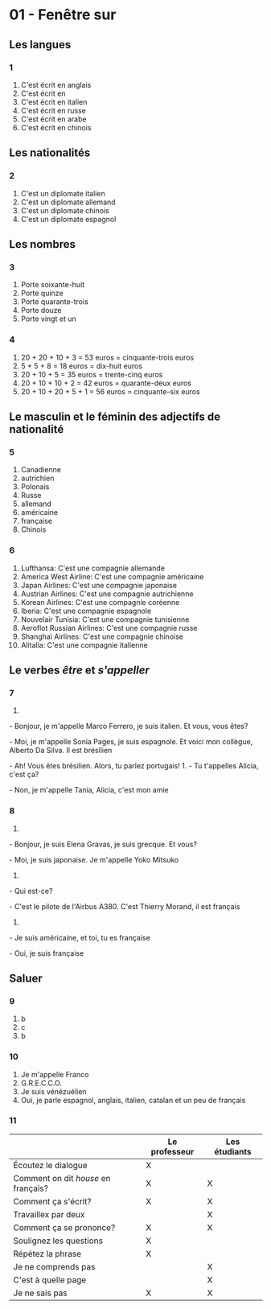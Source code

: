 # 01 - Fenêtre sur

## Les langues
### 1
1. C'est écrit en anglais
1. C'est écrit en
1. C'est écrit en italien
1. C'est écrit en russe
1. C'est écrit en arabe
1. C'est écrit en chinois

## Les nationalités
### 2
1. C'est un diplomate italien
1. C'est un diplomate allemand
1. C'est un diplomate chinois
1. C'est un diplomate espagnol

## Les nombres
### 3
1. Porte soixante-huit
1. Porte quinze
1. Porte quarante-trois
1. Porte douze
1. Porte vingt et un

### 4
1. 20 + 20 + 10 + 3 = 53 euros = cinquante-trois euros
1. 5 + 5 + 8 = 18 euros = dix-huit euros
1. 20 + 10 + 5 = 35 euros = trente-cinq euros
1. 20 + 10 + 10 + 2 = 42 euros = quarante-deux euros
1. 20 + 10 + 20 + 5 + 1 = 56 euros = cinquante-six euros

## Le masculin et le féminin des adjectifs de nationalité
### 5
1. Canadienne
1. autrichien
1. Polonais
1. Russe
1. allemand
1. américaine
1. française
1. Chinois

### 6
1. Lufthansa: C'est une compagnie allemande
1. America West Airline: C'est une compagnie américaine
1. Japan Airlines: C'est une compagnie japonaise
1. Austrian Airlines: C'est une compagnie autrichienne
1. Korean Airlines: C'est une compagnie coréenne
1. Iberia: C'est une compagnie espagnole
1. Nouvelair Tunisia: C'est une compagnie tunisienne
1. Aeroflot Russian Airlines: C'est une compagnie russe
1. Shanghai Airlines: C'est une compagnie chinoise
1. Alitalia: C'est une compagnie italienne

## Le verbes *être* et *s'appeller*
### 7
1. 
\- Bonjour, je m'appelle Marco Ferrero, je suis italien. Et vous, vous êtes?

\- Moi, je m'appelle Sonia Pages, je suis espagnole. Et voici mon collègue, Alberto Da Silva. Il est brésilien

\- Ah! Vous êtes brésilien. Alors, tu parlez portugais!
1. 
\- Tu t'appelles Alicia, c'est ça?

\- Non, je m'appelle Tania, Alicia, c'est mon amie

### 8
1. 
\- Bonjour, je suis Elena Gravas, je suis grecque. Et vous?

\- Moi, je suis japonaise. Je m'appelle Yoko Mitsuko

1. 
\- Qui est-ce?

\- C'est le pilote de l'Airbus A380. C'est Thierry Morand, il est français

1. 
\- Je suis américaine, et toi, tu es française

\- Oui, je suis française

## Saluer
### 9
1. b
1. c
1. b

### 10
1. Je m'appelle Franco
1. G.R.E.C.C.O.
1. Je suis vénézuélien
1. Oui, je parle espagnol, anglais, italien, catalan et un peu de français

### 11
||Le professeur|Les étudiants|
|-|-|-|
|Écoutez le dialogue|X||
|Comment on dit *house* en français?|X|X|
|Comment ça s'écrit?|X|X|
|Travaillex par deux||X|
|Comment ça se prononce?|X|X|
|Soulignez les questions|X||
|Répétez la phrase|X||
|Je ne comprends pas||X|
|C'est à quelle page||X|
|Je ne sais pas|X|X|